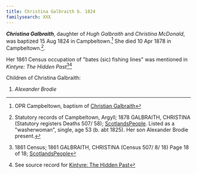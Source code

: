 ```yaml
---
title: Christina Galbraith b. 1824
familysearch: XXX
---
```

***Christina Galbraith***, daughter of *Hugh Galbraith* and *Christina McDonald*, was baptized 15 Aug 1824 in Campbeltown.[^birth]
She died 10 Apr 1878 in Campbeltown.[^death].

Her 1861 Census occupation of "bates (sic) fishing lines" was mentioned in _Kintyre: The Hidden Past_[^census1861][^hiddenpast]

Children of Christina Galbraith:

1. *Alexander Brodie*


[^birth]: OPR Campbeltown, baptism of [Christian Galbraith](/sources/opr-campbeltown-births.md#1824-08-15-christian-galbreath)

[^death]: Statutory records of Campbeltown, Argyll; 1878 GALBRAITH, CHRISTINA (Statutory registers Deaths 507/ 58); [ScotlandsPeople](https://www.scotlandspeople.gov.uk/view-image/nrs_stat_deaths/2158386).  Listed as a "washerwoman", single, age 53 (b.  abt 1825). Her son Alexander Brodie present.

[^census1861]: 1861 Census; 1861 GALBRAITH, CHRISTINA (Census 507/ 8/ 18) Page 18 of 18; [ScotlandsPeople](https://www.scotlandspeople.gov.uk/view-image/nrs_census/7275154?image=18)

[^hiddenpast]: See source record for [Kintyre: The Hidden Past](/sources/kintyre-the-hidden-past.md)
